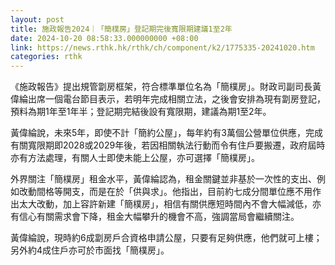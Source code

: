 ```yaml
---
layout: post
title: 施政報告2024｜「簡樸房」登記期完後寬限期建議1至2年
date: 2024-10-20 08:58:33.000000000 +08:00
link: https://news.rthk.hk/rthk/ch/component/k2/1775335-20241020.htm
categories: rthk
---
```


《施政報告》提出規管劏房框架，符合標準單位名為「簡樸房」。財政司副司長黃偉綸出席一個電台節目表示，若明年完成相關立法，之後會安排為現有劏房登記，預料為期1年至1年半；登記期完結後設有寬限期，建議為期1至2年。

黃偉綸說，未來5年，即使不計「簡約公屋」，每年約有3萬個公營單位供應，完成有關寬限期即2028或2029年後，若因相關執法行動而令有住戶要搬遷，政府屆時亦有方法處理，有關人士即使未能上公屋，亦可選擇「簡樸房」。

外界關注「簡樸房」租金水平，黃偉綸認為，租金關鍵並非基於一次性的支出、例如改動間格等開支，而是在於「供與求」。他指出，目前約七成分間單位應不用作出太大改動，加上容許新建「簡樸房」，相信有關供應短時間內不會大幅減低，亦有信心有關需求會下降，租金大幅攀升的機會不高，強調當局會繼續關注。

黃偉綸說，現時約6成劏房戶合資格申請公屋，只要有足夠供應，他們就可上樓；另外約4成住戶亦可於市面找「簡樸房」。
